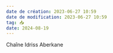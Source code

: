 ```yaml
---
date de création: 2023-06-27 10:59
date de modification: 2023-06-27 10:59
tag: 📥
date: 2024-08-19
---
```

Chaîne Idriss Aberkane